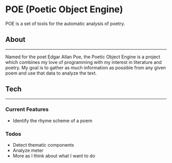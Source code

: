 # POE (Poetic Object Engine)

POE is a set of tools for the automatic analysis of poetry.

About
-
___
Named for the poet Edgar Allan Poe, the Poetic Object Engine is a project which combines my love of programming with my interest in literature and poetry. My goal is to gather as much information as possible from any given poem and use that data to analyze the text. 

Tech
-
___

### Current Features

  - Identify the rhyme scheme of a poem




### Todos

 - Detect thematic components
 - Analyze meter  
 - More as I think about what I want to do
